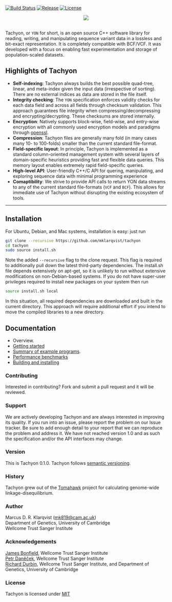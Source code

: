 [![Build Status](https://travis-ci.org/mklarqvist/tachyon.svg?branch=master)](https://travis-ci.org/mklarqvist/tachyon)
[![Release](https://img.shields.io/badge/Release-beta_0.3.0-blue.svg)](https://github.com/mklarqvist/Tachyon/releases)
[![License](https://img.shields.io/badge/License-MIT-blue.svg)](LICENSE)

<div align="center">
<img src="https://github.com/mklarqvist/tachyon/blob/master/yon_logo.png"><br><br>
</div>

Tachyon, or `YON` for short, is an open source C++ software library for reading, writing, and manipulating sequence variant data in a lossless and bit-exact representation. It is completely compatible with BCF/VCF. It was developed with a focus on enabling fast experimentation and storage of population-scaled datasets.

## Highlights of Tachyon
* **Self-indexing**: Tachyon always builds the best possible quad-tree, linear, and meta-index given the input data (irrespective of sorting). There are no external indices as data are stored in the file itself.
* **Integrity checking**: The `YON` specification enforces validity checks for each data field and across all fields through checksum validation. This approach guarantees file integrity when compressing/decompressing and encrypting/decrypting. These checksums are stored internally.
* **Encryption**: Natively supports block-wise, field-wise, and entry-wise encryption with all commonly used encryption models and paradigms through [openssl][openssl].
* **Compression**: Tachyon files are generally many fold (in many cases many 10- to 100-folds) smaller than the current standard file-format.
* **Field-specific layout**: In principle, Tachyon is implemented as a standard column-oriented management system with several layers of domain-specific heuristics providing fast and flexible data queries. This memory layout enables extremely rapid field-specific queries.  
* **High-level API**: User-friendly C++/C API for quering, manipulating, and exploring sequence data with minimal programming experience
* **Comaptibility**: We strive to provide API calls to return YON data streams to any of the current standard file-formats (`VCF` and `BCF`). This allows for immediate use of Tachyon without disrupting the existing ecosystem of tools.

---  

## Installation
For Ubuntu, Debian, and Mac systems, installation is easy: just run
```bash
git clone --recursive https://github.com/mklarqvist/tachyon
cd tachyon
sudo source install.sh
```
Note the added `--recursive` flag to the clone request. This flag is required to additionally pull down the latest third-party dependencies. The install.sh file depends extensively on apt-get, so it is unlikely to run without extensive modifications on non-Debian-based systems.
If you do not have super-user privileges required to install new packages on your system then run
```bash
source install.sh local
```
In this situation, all required dependencies are downloaded and built in the current directory. This approach will require additional effort if you intend to move the compiled libraries to a new directory.

## Documentation

* Overview.
* [Getting started](docs/getting_started.md)
* [Summary of example programs](docs/example_programs.md).
* [Performance benchmarks](docs/benchmarks.md)
* [Building and installing](docs/building.md)

### Contributing

Interested in contributing? Fork and submit a pull request and it will be reviewed.

### Support

We are actively developing Tachyon and are always interested in improving its quality. If you run into an issue, please report the problem on our Issue tracker. Be sure to add enough detail to your report that we can reproduce the problem and address it. We have not reached version 1.0 and as such the specification and/or the API interfaces may change.

### Version
This is Tachyon 0.1.0. Tachyon follows [semantic versioning](https://semver.org/).

### History
Tachyon grew out of the [Tomahawk][tomahawk] project for calculating genome-wide linkage-disequilibrium.

### Author
Marcus D. R. Klarqvist (<mk819@cam.ac.uk>)  
Department of Genetics, University of Cambridge  
Wellcome Trust Sanger Institute

### Acknowledgements
[James Bonfield](https://github.com/jkbonfield), Wellcome Trust Sanger Institute  
[Petr Daněček](https://github.com/pd3), Wellcome Trust Sanger Institute  
[Richard Durbin](https://github.com/richarddurbin), Wellcome Trust Sanger Institute, and Department of Genetics, University of Cambridge  

### License
Tachyon is licensed under [MIT](LICENSE)

[openssl]:  https://www.openssl.org/
[zstd]:     https://github.com/facebook/zstd
[tomahawk]: https://github.com/mklarqvist/tomahawk
[msprime]:  https://github.com/jeromekelleher/msprime